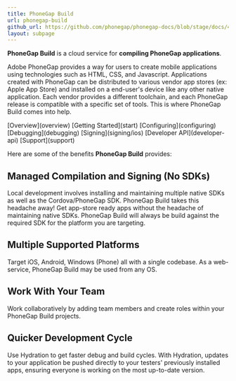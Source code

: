 ```yaml
---
title: PhoneGap Build
url: phonegap-build
github_url: https://github.com/phonegap/phonegap-docs/blob/stage/docs/4-phonegap-build/0-index.html.md
layout: subpage
---
```


**PhoneGap Build** is a cloud service for **compiling PhoneGap applications**.

Adobe PhoneGap provides a way for users to create mobile applications using technologies such as HTML, CSS, and Javascript. Applications created with PhoneGap can be distributed to various vendor app stores (ex: Apple App Store) and installed on a end-user's device like any other native application. Each vendor provides a different toolchain, and each PhoneGap release is compatible with a specific set of tools. This is where PhoneGap Build comes into help.<div>

<div class="landing-submenu">
  [Overview](overview)
  [Getting Started](start)
  [Configuring](configuring)
  [Debugging](debugging)
  [Signing](signing/ios)
  [Developer API](developer-api)
  [Support](support)
</div>

Here are some of the benefits **PhoneGap Build** provides:

## Managed Compilation and Signing (No SDKs)

Local development involves installing and maintaining multiple native SDKs as well as the Cordova/PhoneGap SDK. PhoneGap Build takes this headache away! Get app-store ready apps without the headache of maintaining native SDKs. PhoneGap Build  will always be build against the required SDK for the platform you are targeting.

## Multiple Supported Platforms

Target iOS, Android, Windows (Phone) all with a single codebase. As a web-service, PhoneGap Build may be used from any OS.

## Work With Your Team

Work collaboratively by adding team members and create roles within your PhoneGap Build projects.

## Quicker Development Cycle

Use Hydration to get faster debug and build cycles. With Hydration, updates to your application be pushed directly to your testers' previously installed apps, ensuring everyone is working on the most up-to-date version.
